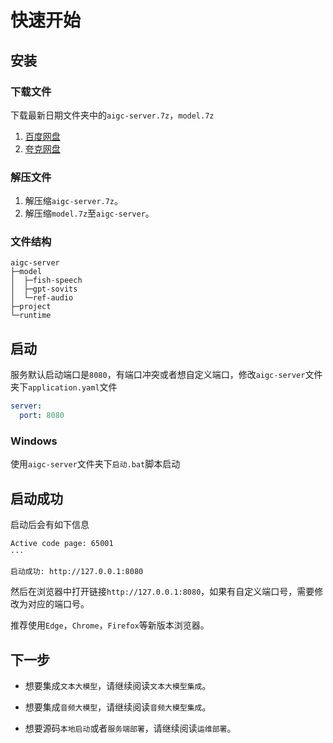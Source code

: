 # 快速开始

## 安装

### 下载文件
下载最新日期文件夹中的`aigc-server.7z`，`model.7z`
1. [百度网盘](https://pan.baidu.com/s/1Yo2x8QPlYz7YyzuMqXNGcQ?pwd=wenl)
2. [夸克网盘](https://pan.quark.cn/s/2a0fa59c238c)

### 解压文件
1. 解压缩`aigc-server.7z`。
2. 解压缩`model.7z`至`aigc-server`。 

### 文件结构

```
aigc-server
├─model
│  ├─fish-speech
│  ├─gpt-sovits
│  └─ref-audio
├─project
└─runtime
```

## 启动
服务默认启动端口是`8080`，有端口冲突或者想自定义端口，修改`aigc-server`文件夹下`application.yaml`文件

```yaml
server:
  port: 8080
```

### Windows
使用`aigc-server`文件夹下`启动.bat`脚本启动

## 启动成功
启动后会有如下信息
```
Active code page: 65001
···

启动成功: http://127.0.0.1:8080
```
然后在浏览器中打开链接`http://127.0.0.1:8080`，如果有自定义端口号，需要修改为对应的端口号。

推荐使用`Edge`，`Chrome`，`Firefox`等新版本浏览器。

## 下一步

- 想要集成`文本大模型`，请继续阅读`文本大模型集成`。

- 想要集成`音频大模型`，请继续阅读`音频大模型集成`。

- 想要源码`本地启动`或者`服务端部署`，请继续阅读`运维部署`。

